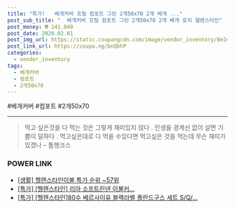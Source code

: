 ```yaml
--- 
title: "특가!   베개커버 프릴 컴포트 그린 2개50x70 2개 베개 ..." 
post_sub_title: "  베개커버 프릴 컴포트 그린 2개50x70 2개 베개 로지 헬렌스타인" 
post_money: ₩ 141,040 
post_date: 2020.02.01 
post_img_url: https://static.coupangcdn.com/image/vendor_inventory/8e24/bc0dda87b58a1ba43fb08b443171635655e385fa8281c8a5afad256d3262.jpg 
post_link_url: https://coupa.ng/bnQbhP 
categories: 
  - vendor_inventory 
tags: 
  - 베개커버 
  - 컴포트 
  - 2개50x70 
--- 
```

  #베개커버 #컴포트 #2개50x70 
<hr> 

> 먹고 싶은것을 다 먹는 것은 그렇게 재미있지 않다 . 인생을 경계선 없이 살면 기쁨이 덜하다 . 먹고싶은대로 다 먹을 수있다면 먹고싶은 것을 먹는데 무슨 재미가 있겠나 – 톰행크스 


### POWER LINK

* <a href="https://blog.naver.com/sakai111/221789587065" target="_blank"> [생활] 헬렌스타인이불 특가 순위 ~57위</a>
* <a href="https://blog.naver.com/an0733/221785930667" target="_blank">[특가] [헬렌스타인] 리아 소프트린넨 이불커...</a>
* <a href="https://blog.naver.com/sakai111/221792724746" target="_blank">[특가] [헬렌스타인]80수 베르사이유 블랙라벨 폴란드구스 세트 S/Q/...</a>
